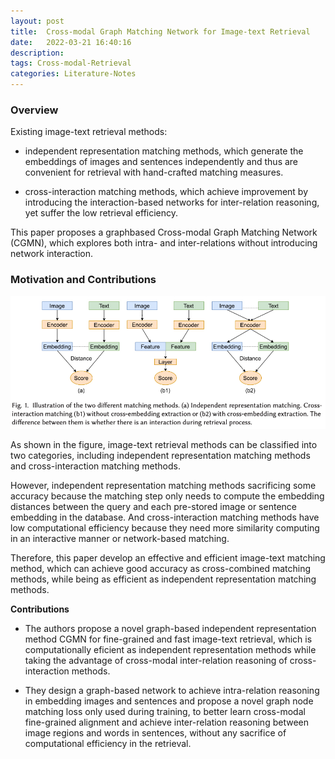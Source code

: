 ```yaml
---
layout: post
title:  Cross-modal Graph Matching Network for Image-text Retrieval
date:   2022-03-21 16:40:16
description: 
tags: Cross-modal-Retrieval
categories: Literature-Notes
---
```


### Overview

Existing image-text retrieval methods: 

- independent representation matching methods, which generate the embeddings of images and sentences independently and thus are convenient for retrieval with hand-crafted matching measures.

- cross-interaction matching methods, which achieve improvement by introducing the interaction-based networks for inter-relation reasoning, yet suffer the low retrieval efficiency.

This paper proposes a graphbased Cross-modal Graph Matching Network (CGMN), which explores both intra- and inter-relations without introducing network interaction.

### Motivation and Contributions

![alt img](https://github.com/YimingXu1/multimodel-learning-notes/blob/main/Papers/ref/CGMN1.jpg)

As shown in the figure, image-text retrieval methods can be classified into two categories, including independent representation matching methods and cross-interaction matching methods.

However, independent representation matching methods sacrificing some accuracy because the matching step only needs to compute the embedding distances between the query and each pre-stored image or sentence embedding in the database. And cross-interaction matching methods have low computational efficiency because they need more similarity computing in an interactive manner or network-based matching.

Therefore, this paper develop an effective and efficient image-text matching method, which can achieve good accuracy as cross-combined matching methods, while being as efficient as independent representation matching methods.

**Contributions**

- The authors propose a novel graph-based independent representation method CGMN for fine-grained and fast image-text retrieval, which is computationally eficient as independent representation methods while taking the advantage of cross-modal inter-relation reasoning of cross-interaction methods.

- They design a graph-based network to achieve intra-relation reasoning in embedding images and sentences and propose a novel graph node matching loss only used during training, to better learn cross-modal fine-grained alignment and achieve inter-relation reasoning between image regions and words in sentences, without any sacrifice of computational efficiency in the retrieval.

  